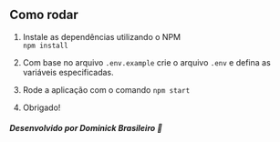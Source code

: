 ## Como rodar
1. Instale as dependências utilizando o NPM  
```npm install```  

2. Com base no arquivo ```.env.example``` crie o arquivo ```.env``` e defina as variáveis especificadas.  

3. Rode a aplicação com o comando ```npm start```

4. Obrigado!

##### *Desenvolvido por Dominick Brasileiro* 💎